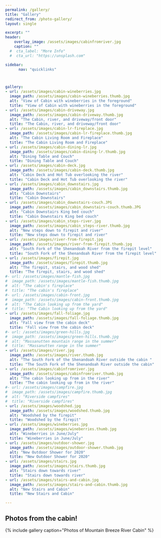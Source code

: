 ```yaml
---
permalink: /gallery/
title: "Gallery"
redirect_from: /photo-gallery/
layout: single

excerpt: ""
header:
    overlay_image: /assets/images/cabinfromriver.jpg
    caption: ""
  #  cta_label: "More Info"
  #  cta_url: "https://unsplash.com"

sidebar:
      nav: "quicklinks"



gallery:
- url: /assets/images/cabin-wineberries.jpg
  image_path: /assets/images/cabin-wineberries.thumb.jpg
  alt: "View of Cabin with wineberries in the foreground"
  title: "View of Cabin with wineberries in the foreground"
- url: /assets/images/cabin-driveway.jpg
  image_path: /assets/images/cabin-driveway.thumb.jpg
  alt: "The Cabin, river, and driveway/front door"
  title: "The Cabin, river, and driveway/front door"
- url: /assets/images/cabin-lr-fireplace.jpg
  image_path: /assets/images/cabin-lr-fireplace.thumb.jpg
  alt: "The Cabin Living Room and Fireplace"
  title: "The Cabin Living Room and Fireplace"
- url: /assets/images/cabin-dining-lr.jpg
  image_path: /assets/images/cabin-dining-lr.thumb.jpg
  alt: "Dining Table and Couch"
  title: "Dining Table and Couch"
- url: /assets/images/cabin-deck.jpg
  image_path: /assets/images/cabin-deck.thumb.jpg
  alt: "Cabin Deck and Hot Tub overlooking the river"
  title: "Cabin Deck and Hot Tub overlooking the river"
- url: /assets/images/cabin_downstairs.jpg
  image_path: /assets/images/cabin_downstairs.thumb.jpg
  alt: "Cabin Downstairs"
  title: "Cabin Downstairs"
- url: /assets/images/cabin_downstairs-couch.JPG
  image_path: /assets/images/cabin_downstairs-couch.thumb.JPG
  alt: "Cabin Downstairs King bed couch"
  title: "Cabin Downstairs King bed couch"
- url: /assets/images/cabin_steps-river.jpg
  image_path: /assets/images/cabin_steps-river.thumb.jpg
  alt: "New steps down to firepit and river"
  title: "New steps down to firepit and river"
- url: /assets/images/river-from-firepit.jpg
  image_path: /assets/images/river-from-firepit.thumb.jpg
  alt: "South Fork of the Shenandoah River from the firepit level"
  title: "South Fork of the Shenandoah River from the firepit level"
- url: /assets/images/firepit.jpg
  image_path: /assets/images/firepit.thumb.jpg
  alt: "The firepit, stairs, and wood shed"
  title: "The firepit, stairs, and wood shed"
#- url: /assets/images/mantle-fish.jpg
#  image_path: /assets/images/mantle-fish.thumb.jpg
#  alt: "The cabin's fireplace"
#  title: "The cabin's fireplace"
#- url: /assets/images/cabin-front.jpg
#  image_path: /assets/images/cabin-front.thumb.jpg
#  alt: "The Cabin looking up from the yard"
#  title: "The Cabin looking up from the yard"
- url: /assets/images/fall-foliage.jpg
  image_path: /assets/images/fall-foliage.thumb.jpg
  alt: "Fall view from the cabin deck"
  title: "Fall view from the cabin deck"
#- url: /assets/images/green-hills.jpg
#  image_path: /assets/images/green-hills.thumb.jpg
#  alt: "Massanutten mountain range in the summer"
#  title: "Massanutten range in the summer"
- url: /assets/images/river.jpg
  image_path: /assets/images/river.thumb.jpg
  alt: "The South Fork of the Shenandoah River outside the cabin "
  title: "The South Fork of the Shenandoah River outside the cabin"
- url: /assets/images/cabinfromriver.jpg
  image_path: /assets/images/cabinfromriver.thumb.jpg
  alt: "The cabin looking up from in the river"
  title: "The cabin looking up from in the river"
#- url: /assets/images/campfire.jpg
#  image_path: /assets/images/campfire.thumb.jpg
#  alt: "Riverside campfires"
#  title: "Riverside campfires"
- url: /assets/images/woodshed.jpg
  image_path: /assets/images/woodshed.thumb.jpg
  alt: "Woodshed by the firepit"
  title: "Woodshed by the firepit"
- url: /assets/images/wineberries.jpg
  image_path: /assets/images/wineberries.thumb.jpg
  alt: "Wineberries in June/July"
  title: "Wineberries in June/July"
- url: /assets/images/outdoor-shower.jpg
  image_path: /assets/images/outdoor-shower.thumb.jpg
  alt: "New Outdoor Shower for 2020"
  title: "New Outdoor Shower for 2020"
- url: /assets/images/stairs.jpg
  image_path: /assets/images/stairs.thumb.jpg
  alt: "Stairs down towards river"
  title: "Stairs down towards river"
- url: /assets/images/stairs-and-cabin.jpg
  image_path: /assets/images/stairs-and-cabin.thumb.jpg
  alt: "New Stairs and Cabin"
  title: "New Stairs and Cabin"

---
```


## Photos from the cabin!


{% include gallery caption="Photos of Mountain Breeze River Cabin" %}

